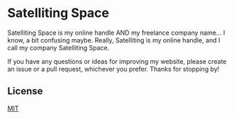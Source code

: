 # Satelliting Space

Satelliting Space is my online handle AND my freelance company name... I know, a bit confusing maybe. Really, Satelliting is my online handle, and I call my company Satelliting Space.

If you have any questions or ideas for improving my website, please create an issue or a pull request, whichever you prefer. Thanks for stopping by!

## License
[MIT](https://choosealicense.com/licenses/mit/)